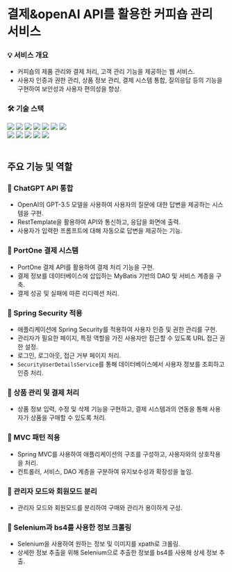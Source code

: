 # 결제&openAI API를 활용한 커피숍 관리 서비스

### 💡 서비스 개요
- 커피숍의 제품 관리와 결제 처리, 고객 관리 기능을 제공하는 웹 서비스.
- 사용자 인증과 권한 관리, 상품 정보 관리, 결제 시스템 통합, 질의응답 등의 기능을 구현하여 보안성과 사용자 편의성을 향상.

### 🛠️ 기술 스택
</div>
    <div style="text-align: left;">
    <div> <img src="https://img.shields.io/badge/Java-007396?style=flat-square&logo=Java&logoColor=white">
          <img src="https://img.shields.io/badge/Spring Boot-6DB33F?style=flat-square&logo=Spring Boot&logoColor=white">
          <img src="https://img.shields.io/badge/Spring Security-6DB33F?style=flat-square&logo=Spring Security&logoColor=white">
          <img src="https://img.shields.io/badge/Mybatis-003496?style=flat-square&logo=Mybatis&logoColor=white">
          <img src="https://img.shields.io/badge/OpenAPI-004596?style=flat-square&logo=OpenAPI&logoColor=white">
          <img src="https://img.shields.io/badge/Python-3776AB?style=flat&logo=Python&logoColor=white">
          <img src="https://img.shields.io/badge/Selenium-43B02A?style=flat&logo=Selenium&logoColor=white">
          <br>
          <img src="https://img.shields.io/badge/Javascript-F7DF1E?style=flat-square&logo=Javascript&logoColor=white">
          <img src="https://img.shields.io/badge/CSS3-1572B6?style=flat-square&logo=CSS3&logoColor=white">
          <img src="https://img.shields.io/badge/HTML5-E34F26?style=flat-square&logo=HTML5&logoColor=white">
          <img src="https://img.shields.io/badge/Oracle-F80000?style=flat-square&logo=Oracle&logoColor=white">
          <img src="https://img.shields.io/badge/Github-181717?style=flat-square&logo=Github&logoColor=white">
          </div>
    </div>
<br>

## 주요 기능 및 역할
### 📝 ChatGPT API 통합
- OpenAI의 GPT-3.5 모델을 사용하여 사용자의 질문에 대한 답변을 제공하는 시스템을 구현.
- RestTemplate을 활용하여 API와 통신하고, 응답을 화면에 출력.
- 사용자가 입력한 프롬프트에 대해 자동으로 답변을 제공하는 기능.

### 📝 PortOne 결제 시스템
- PortOne 결제 API를 활용하여 결제 처리 기능을 구현.
- 결제 정보를 데이터베이스에 삽입하는 MyBatis 기반의 DAO 및 서비스 계층을 구축.
- 결제 성공 및 실패에 따른 리디렉션 처리.

### 📝 Spring Security 적용
- 애플리케이션에 Spring Security를 적용하여 사용자 인증 및 권한 관리를 구현.
- 관리자가 필요한 페이지, 특정 역할을 가진 사용자만 접근할 수 있도록 URL 접근 권한 설정.
- 로그인, 로그아웃, 접근 거부 페이지 처리.
- `SecurityUserDetailsService`를 통해 데이터베이스에서 사용자 정보를 조회하고 인증 처리.

### 📝 상품 관리 및 결제 처리
- 상품 정보 입력, 수정 및 삭제 기능을 구현하고, 결제 시스템과의 연동을 통해 사용자가 상품을 구매할 수 있도록 처리.
  
### 📝 MVC 패턴 적용
- Spring MVC를 사용하여 애플리케이션의 구조를 구성하고, 사용자와의 상호작용을 처리.
- 컨트롤러, 서비스, DAO 계층을 구분하여 유지보수성과 확장성을 높임.

### 📝 관리자 모드와 회원모드 분리
- 관리자 모드와 회원모드를 분리하여 구매와 관리가 용이하게 구성.


### 📝 Selenium과 bs4를 사용한 정보 크롤링
- Selenium을 사용하여 원하는 정보 및 이미지를 xpath로 크롤링.
- 상세한 정보 추출을 위해 Selenium으로 추출한 정보를 bs4를 사용해 상세 정보 추출.


